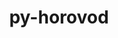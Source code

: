---
title: "py-horovod"
layout: cache
categories: [package, develop]
meta: {"compilers": ["gcc@11.4.0", "gcc@13.2.0"], "num_specs": 102, "num_specs_by_stack": {"e4s": 19, "ml-linux-aarch64-cpu": 22, "ml-linux-aarch64-cuda": 20, "ml-linux-x86_64-cpu": 21, "ml-linux-x86_64-cuda": 20, "root": 102}, "oss": ["ubuntu22.04", "ubuntu24.04"], "platforms": ["linux"], "stacks": ["e4s", "ml-linux-aarch64-cpu", "ml-linux-aarch64-cuda", "ml-linux-x86_64-cpu", "ml-linux-x86_64-cuda", "root"], "targets": ["aarch64", "x86_64_v3"], "versions": ["0.28.1"]}
spec_details: [{"compiler": "gcc@13.2.0", "hash": "2esoqjja5fkkw4jaqmulejf6wjwjawsj", "os": "ubuntu24.04", "platform": "linux", "size": "-", "stacks": ["ml-linux-x86_64-cpu", "root"], "target": "x86_64_v3", "variants": ["build_system=python_pip", "controllers:=mpi", "~cuda", "frameworks:=pytorch", "patches:=9e22e31,9ecd4e8", "~rocm", "tensor_ops=gloo"], "versions": ["0.28.1"]}, {"compiler": "gcc@11.4.0", "hash": "2lae4itimxbgaq5eclbddqere2bdicts", "os": "ubuntu22.04", "platform": "linux", "size": "-", "stacks": ["e4s", "root"], "target": "x86_64_v3", "variants": ["build_system=python_pip", "controllers:=mpi", "~cuda", "frameworks:=pytorch", "patches:=9e22e31,9ecd4e8", "~rocm", "tensor_ops=gloo"], "versions": ["0.28.1"]}, {"compiler": "gcc@13.2.0", "hash": "2nfkuzb4p6j7lht5bzvjyutazhzmm2qz", "os": "ubuntu24.04", "platform": "linux", "size": "-", "stacks": ["ml-linux-x86_64-cpu", "root"], "target": "x86_64_v3", "variants": ["build_system=python_pip", "controllers:=mpi", "~cuda", "frameworks:=pytorch", "patches:=9e22e31,9ecd4e8", "~rocm", "tensor_ops=mpi"], "versions": ["0.28.1"]}, {"compiler": "gcc@13.2.0", "hash": "2shzmfp5v4x2fpcmdgwobomftc67hzqo", "os": "ubuntu24.04", "platform": "linux", "size": "-", "stacks": ["ml-linux-x86_64-cuda", "root"], "target": "x86_64_v3", "variants": ["build_system=python_pip", "controllers:=mpi", "+cuda", "cuda_arch:=80", "frameworks:=pytorch", "patches:=9e22e31,9ecd4e8", "~rocm", "tensor_ops=nccl"], "versions": ["0.28.1"]}, {"compiler": "gcc@13.2.0", "hash": "2vftofzyqmn23hfmdjghnnjrlljxvm2c", "os": "ubuntu24.04", "platform": "linux", "size": "-", "stacks": ["ml-linux-aarch64-cuda", "root"], "target": "aarch64", "variants": ["build_system=python_pip", "controllers:=mpi", "+cuda", "cuda_arch:=80", "frameworks:=pytorch", "patches:=9e22e31,9ecd4e8", "~rocm", "tensor_ops=nccl"], "versions": ["0.28.1"]}, {"compiler": "gcc@13.2.0", "hash": "3ln7t5tfoqvbyyykd57orlspqytn3ua2", "os": "ubuntu24.04", "platform": "linux", "size": "-", "stacks": ["ml-linux-aarch64-cpu", "root"], "target": "aarch64", "variants": ["build_system=python_pip", "controllers:=mpi", "~cuda", "frameworks:=pytorch", "patches:=9e22e31,9ecd4e8", "~rocm", "tensor_ops=gloo"], "versions": ["0.28.1"]}, {"compiler": "gcc@11.4.0", "hash": "3qrumwp5g6qnsmhjzvdvbl6gp37c2poq", "os": "ubuntu22.04", "platform": "linux", "size": "-", "stacks": ["e4s", "root"], "target": "x86_64_v3", "variants": ["build_system=python_pip", "controllers:=mpi", "~cuda", "frameworks:=pytorch", "patches:=9e22e31,9ecd4e8", "~rocm", "tensor_ops=gloo"], "versions": ["0.28.1"]}, {"compiler": "gcc@13.2.0", "hash": "3vttp5o4irdqqo46yljrawkcafkvybv4", "os": "ubuntu24.04", "platform": "linux", "size": "-", "stacks": ["ml-linux-x86_64-cpu", "root"], "target": "x86_64_v3", "variants": ["build_system=python_pip", "controllers:=mpi", "~cuda", "frameworks:=pytorch", "patches:=9e22e31,9ecd4e8", "~rocm", "tensor_ops=mpi"], "versions": ["0.28.1"]}, {"compiler": "gcc@13.2.0", "hash": "42uui575ufpi5rcliua56nfjzwo64ph4", "os": "ubuntu24.04", "platform": "linux", "size": "-", "stacks": ["ml-linux-aarch64-cuda", "root"], "target": "aarch64", "variants": ["build_system=python_pip", "controllers:=mpi", "+cuda", "cuda_arch:=80", "frameworks:=pytorch", "patches:=9e22e31,9ecd4e8", "~rocm", "tensor_ops=nccl"], "versions": ["0.28.1"]}, {"compiler": "gcc@13.2.0", "hash": "47mlywrovwzhaftbaxqixlmpu2anahzu", "os": "ubuntu24.04", "platform": "linux", "size": "-", "stacks": ["ml-linux-aarch64-cpu", "root"], "target": "aarch64", "variants": ["build_system=python_pip", "controllers:=mpi", "~cuda", "frameworks:=pytorch", "patches:=2c6f296,d766be9", "~rocm", "tensor_ops=gloo"], "versions": ["0.28.1"]}, {"compiler": "gcc@13.2.0", "hash": "4i4kbcwsrsvcdnrii4mmc6bbctzxmlkt", "os": "ubuntu24.04", "platform": "linux", "size": "-", "stacks": ["ml-linux-x86_64-cuda", "root"], "target": "x86_64_v3", "variants": ["build_system=python_pip", "controllers:=mpi", "+cuda", "cuda_arch:=80", "frameworks:=pytorch", "patches:=9e22e31,9ecd4e8", "~rocm", "tensor_ops=nccl"], "versions": ["0.28.1"]}, {"compiler": "gcc@13.2.0", "hash": "4roxk3awo27dtkeiqgc3eg65sc2i7emb", "os": "ubuntu24.04", "platform": "linux", "size": "-", "stacks": ["ml-linux-x86_64-cpu", "root"], "target": "x86_64_v3", "variants": ["build_system=python_pip", "controllers:=mpi", "~cuda", "frameworks:=pytorch", "patches:=2c6f296,d766be9", "~rocm", "tensor_ops=gloo"], "versions": ["0.28.1"]}, {"compiler": "gcc@13.2.0", "hash": "4wdklevtq7hynx3wmrmwlbsntjb2odkw", "os": "ubuntu24.04", "platform": "linux", "size": "-", "stacks": ["ml-linux-x86_64-cpu", "root"], "target": "x86_64_v3", "variants": ["build_system=python_pip", "controllers:=mpi", "~cuda", "frameworks:=pytorch", "patches:=2c6f296,d766be9", "~rocm", "tensor_ops=gloo"], "versions": ["0.28.1"]}, {"compiler": "gcc@13.2.0", "hash": "5fykcxslw3vqis35tafa7n2lgkczo2bw", "os": "ubuntu24.04", "platform": "linux", "size": "-", "stacks": ["ml-linux-x86_64-cpu", "root"], "target": "x86_64_v3", "variants": ["build_system=python_pip", "controllers:=mpi", "~cuda", "frameworks:=pytorch", "patches:=9e22e31,9ecd4e8", "~rocm", "tensor_ops=gloo"], "versions": ["0.28.1"]}, {"compiler": "gcc@13.2.0", "hash": "5jvgi3llraiq5wc7w2pdvnkwmtykivfn", "os": "ubuntu24.04", "platform": "linux", "size": "-", "stacks": ["ml-linux-x86_64-cuda", "root"], "target": "x86_64_v3", "variants": ["build_system=python_pip", "controllers:=mpi", "+cuda", "cuda_arch:=80", "frameworks:=pytorch", "patches:=9e22e31,9ecd4e8", "~rocm", "tensor_ops=nccl"], "versions": ["0.28.1"]}, {"compiler": "gcc@11.4.0", "hash": "5tesaq5zumbbtcq7aaxkzuq5ckika2aj", "os": "ubuntu22.04", "platform": "linux", "size": "-", "stacks": ["e4s", "root"], "target": "x86_64_v3", "variants": ["build_system=python_pip", "controllers:=mpi", "~cuda", "frameworks:=pytorch", "patches:=9e22e31,9ecd4e8", "~rocm", "tensor_ops=gloo"], "versions": ["0.28.1"]}, {"compiler": "gcc@13.2.0", "hash": "62ge2szyzqzzkqcbhpx6fumztwpn3cvb", "os": "ubuntu24.04", "platform": "linux", "size": "-", "stacks": ["ml-linux-x86_64-cuda", "root"], "target": "x86_64_v3", "variants": ["build_system=python_pip", "controllers:=mpi", "+cuda", "cuda_arch:=80", "frameworks:=pytorch", "patches:=2c6f296,d766be9", "~rocm", "tensor_ops=nccl"], "versions": ["0.28.1"]}, {"compiler": "gcc@11.4.0", "hash": "66gw3jc5lfjejpmjuqkdfs5u2pier2sv", "os": "ubuntu22.04", "platform": "linux", "size": "-", "stacks": ["e4s", "root"], "target": "x86_64_v3", "variants": ["build_system=python_pip", "controllers:=mpi", "~cuda", "frameworks:=pytorch", "patches:=9e22e31,9ecd4e8", "~rocm", "tensor_ops=gloo"], "versions": ["0.28.1"]}, {"compiler": "gcc@13.2.0", "hash": "67o3j6aiyhnyxlbgfoa5brnizlentfmj", "os": "ubuntu24.04", "platform": "linux", "size": "-", "stacks": ["ml-linux-x86_64-cpu", "root"], "target": "x86_64_v3", "variants": ["build_system=python_pip", "controllers:=mpi", "~cuda", "frameworks:=pytorch", "patches:=9e22e31,9ecd4e8", "~rocm", "tensor_ops=gloo"], "versions": ["0.28.1"]}, {"compiler": "gcc@13.2.0", "hash": "6v3t2sygreysun56b6zl74ya4gctrevp", "os": "ubuntu24.04", "platform": "linux", "size": "-", "stacks": ["ml-linux-x86_64-cuda", "root"], "target": "x86_64_v3", "variants": ["build_system=python_pip", "controllers:=mpi", "+cuda", "cuda_arch:=80", "frameworks:=pytorch", "patches:=9e22e31,9ecd4e8", "~rocm", "tensor_ops=nccl"], "versions": ["0.28.1"]}, {"compiler": "gcc@11.4.0", "hash": "7mr5cyfw35mwfl3lhokw5uhcxmdguryx", "os": "ubuntu22.04", "platform": "linux", "size": "-", "stacks": ["e4s", "root"], "target": "x86_64_v3", "variants": ["build_system=python_pip", "controllers:=mpi", "~cuda", "frameworks:=pytorch", "patches:=2c6f296,d766be9", "~rocm", "tensor_ops=gloo"], "versions": ["0.28.1"]}, {"compiler": "gcc@13.2.0", "hash": "7yhk2y5ftiozzwtvnbeqw2j5egagramh", "os": "ubuntu24.04", "platform": "linux", "size": "-", "stacks": ["ml-linux-aarch64-cpu", "root"], "target": "aarch64", "variants": ["build_system=python_pip", "controllers:=mpi", "~cuda", "frameworks:=pytorch", "patches:=9e22e31,9ecd4e8", "~rocm", "tensor_ops=gloo"], "versions": ["0.28.1"]}, {"compiler": "gcc@11.4.0", "hash": "a5sbky7bprj5pztxc6sel7eod7go3nk2", "os": "ubuntu22.04", "platform": "linux", "size": "-", "stacks": ["e4s", "root"], "target": "x86_64_v3", "variants": ["build_system=python_pip", "controllers:=mpi", "~cuda", "frameworks:=pytorch", "patches:=9e22e31,9ecd4e8", "~rocm", "tensor_ops=gloo"], "versions": ["0.28.1"]}, {"compiler": "gcc@11.4.0", "hash": "b3jui7utmmlnvdki3yz7zmldffgew75d", "os": "ubuntu22.04", "platform": "linux", "size": "-", "stacks": ["e4s", "root"], "target": "x86_64_v3", "variants": ["build_system=python_pip", "controllers:=mpi", "~cuda", "frameworks:=pytorch", "patches:=9e22e31,9ecd4e8", "~rocm", "tensor_ops=gloo"], "versions": ["0.28.1"]}, {"compiler": "gcc@13.2.0", "hash": "b7cafe52zem7qgsowgheyyjg2attlsnu", "os": "ubuntu24.04", "platform": "linux", "size": "-", "stacks": ["ml-linux-x86_64-cpu", "root"], "target": "x86_64_v3", "variants": ["build_system=python_pip", "controllers:=mpi", "~cuda", "frameworks:=pytorch", "patches:=9e22e31,9ecd4e8", "~rocm", "tensor_ops=gloo"], "versions": ["0.28.1"]}, {"compiler": "gcc@13.2.0", "hash": "b7p4acrneuntbvsvm5zhthmiddw6th5s", "os": "ubuntu24.04", "platform": "linux", "size": "-", "stacks": ["ml-linux-aarch64-cuda", "root"], "target": "aarch64", "variants": ["build_system=python_pip", "controllers:=mpi", "+cuda", "cuda_arch:=80", "frameworks:=pytorch", "patches:=9e22e31,9ecd4e8", "~rocm", "tensor_ops=nccl"], "versions": ["0.28.1"]}, {"compiler": "gcc@11.4.0", "hash": "bclzyqpgr3glpgtgkbbz3snozlkgidf7", "os": "ubuntu22.04", "platform": "linux", "size": "-", "stacks": ["e4s", "root"], "target": "x86_64_v3", "variants": ["build_system=python_pip", "controllers:=mpi", "~cuda", "frameworks:=pytorch", "patches:=9e22e31,9ecd4e8", "~rocm", "tensor_ops=gloo"], "versions": ["0.28.1"]}, {"compiler": "gcc@13.2.0", "hash": "bo344etg4rdmhh4ivln2mhdkwsnfwj6h", "os": "ubuntu24.04", "platform": "linux", "size": "-", "stacks": ["ml-linux-aarch64-cpu", "root"], "target": "aarch64", "variants": ["build_system=python_pip", "controllers:=mpi", "~cuda", "frameworks:=pytorch", "patches:=9e22e31,9ecd4e8", "~rocm", "tensor_ops=gloo"], "versions": ["0.28.1"]}, {"compiler": "gcc@13.2.0", "hash": "btqo6oecn3fkbl3tplkqrjazimvanutq", "os": "ubuntu24.04", "platform": "linux", "size": "-", "stacks": ["ml-linux-aarch64-cpu", "root"], "target": "aarch64", "variants": ["build_system=python_pip", "controllers:=mpi", "~cuda", "frameworks:=pytorch", "patches:=9e22e31,9ecd4e8", "~rocm", "tensor_ops=gloo"], "versions": ["0.28.1"]}, {"compiler": "gcc@13.2.0", "hash": "bu34oc2iltmrqre4wd75hbmhaqebzh7m", "os": "ubuntu24.04", "platform": "linux", "size": "-", "stacks": ["ml-linux-aarch64-cpu", "root"], "target": "aarch64", "variants": ["build_system=python_pip", "controllers:=mpi", "~cuda", "frameworks:=pytorch", "patches:=2c6f296,d766be9", "~rocm", "tensor_ops=gloo"], "versions": ["0.28.1"]}, {"compiler": "gcc@13.2.0", "hash": "ca4ugdh7q54pph2r62gqpqctj6phoe3p", "os": "ubuntu24.04", "platform": "linux", "size": "-", "stacks": ["ml-linux-x86_64-cpu", "root"], "target": "x86_64_v3", "variants": ["build_system=python_pip", "controllers:=mpi", "~cuda", "frameworks:=pytorch", "patches:=9e22e31,9ecd4e8", "~rocm", "tensor_ops=gloo"], "versions": ["0.28.1"]}, {"compiler": "gcc@13.2.0", "hash": "cgdklqd3z5rhufjxvqqgkzsor3blio5e", "os": "ubuntu24.04", "platform": "linux", "size": "-", "stacks": ["ml-linux-x86_64-cuda", "root"], "target": "x86_64_v3", "variants": ["build_system=python_pip", "controllers:=mpi", "+cuda", "cuda_arch:=80", "frameworks:=pytorch", "patches:=9e22e31,9ecd4e8", "~rocm", "tensor_ops=nccl"], "versions": ["0.28.1"]}, {"compiler": "gcc@13.2.0", "hash": "ckqstdmwl3jzmfunmk2ldngqpuvtnv6c", "os": "ubuntu24.04", "platform": "linux", "size": "-", "stacks": ["ml-linux-aarch64-cuda", "root"], "target": "aarch64", "variants": ["build_system=python_pip", "controllers:=mpi", "+cuda", "cuda_arch:=80", "frameworks:=pytorch", "patches:=9e22e31,9ecd4e8", "~rocm", "tensor_ops=nccl"], "versions": ["0.28.1"]}, {"compiler": "gcc@13.2.0", "hash": "csril6veskedxlhxf2x6wzwpbrswktif", "os": "ubuntu24.04", "platform": "linux", "size": "-", "stacks": ["ml-linux-aarch64-cuda", "root"], "target": "aarch64", "variants": ["build_system=python_pip", "controllers:=mpi", "+cuda", "cuda_arch:=80", "frameworks:=pytorch", "patches:=9e22e31,9ecd4e8", "~rocm", "tensor_ops=nccl"], "versions": ["0.28.1"]}, {"compiler": "gcc@13.2.0", "hash": "cv3ssw2ma4h3abtnwezkxvsgeitwwuhw", "os": "ubuntu24.04", "platform": "linux", "size": "-", "stacks": ["ml-linux-aarch64-cpu", "root"], "target": "aarch64", "variants": ["build_system=python_pip", "controllers:=mpi", "~cuda", "frameworks:=pytorch", "patches:=9e22e31,9ecd4e8", "~rocm", "tensor_ops=gloo"], "versions": ["0.28.1"]}, {"compiler": "gcc@13.2.0", "hash": "cvp62xp7ifudanz3phhpe5q63plfyj5r", "os": "ubuntu24.04", "platform": "linux", "size": "-", "stacks": ["ml-linux-x86_64-cpu", "root"], "target": "x86_64_v3", "variants": ["build_system=python_pip", "controllers:=mpi", "~cuda", "frameworks:=pytorch", "patches:=9e22e31,9ecd4e8", "~rocm", "tensor_ops=gloo"], "versions": ["0.28.1"]}, {"compiler": "gcc@13.2.0", "hash": "d3bgqn7ndbljw75g6vvp6vxvujvwza36", "os": "ubuntu24.04", "platform": "linux", "size": "-", "stacks": ["ml-linux-x86_64-cuda", "root"], "target": "x86_64_v3", "variants": ["build_system=python_pip", "controllers:=mpi", "+cuda", "cuda_arch:=80", "frameworks:=pytorch", "patches:=9e22e31,9ecd4e8", "~rocm", "tensor_ops=nccl"], "versions": ["0.28.1"]}, {"compiler": "gcc@13.2.0", "hash": "d3fm6jyafeg7ux6yc447bsp7tikexwcx", "os": "ubuntu24.04", "platform": "linux", "size": "-", "stacks": ["ml-linux-x86_64-cpu", "root"], "target": "x86_64_v3", "variants": ["build_system=python_pip", "controllers:=mpi", "~cuda", "frameworks:=pytorch", "patches:=9e22e31,9ecd4e8", "~rocm", "tensor_ops=gloo"], "versions": ["0.28.1"]}, {"compiler": "gcc@13.2.0", "hash": "dintvmroxafgk65s3jxw3ubbvadqunh7", "os": "ubuntu24.04", "platform": "linux", "size": "-", "stacks": ["ml-linux-x86_64-cpu", "root"], "target": "x86_64_v3", "variants": ["build_system=python_pip", "controllers:=mpi", "~cuda", "frameworks:=pytorch", "patches:=9e22e31,9ecd4e8", "~rocm", "tensor_ops=gloo"], "versions": ["0.28.1"]}, {"compiler": "gcc@13.2.0", "hash": "dpwlu6tvwc4wh3dwnvq5pashtz7zcgmm", "os": "ubuntu24.04", "platform": "linux", "size": "-", "stacks": ["ml-linux-x86_64-cuda", "root"], "target": "x86_64_v3", "variants": ["build_system=python_pip", "controllers:=mpi", "+cuda", "cuda_arch:=80", "frameworks:=pytorch", "patches:=9e22e31,9ecd4e8", "~rocm", "tensor_ops=nccl"], "versions": ["0.28.1"]}, {"compiler": "gcc@11.4.0", "hash": "dzm4j73bkiesfv3ryhtk2yh4rvpthybk", "os": "ubuntu22.04", "platform": "linux", "size": "-", "stacks": ["e4s", "root"], "target": "x86_64_v3", "variants": ["build_system=python_pip", "controllers:=mpi", "~cuda", "frameworks:=pytorch", "patches:=9e22e31,9ecd4e8", "~rocm", "tensor_ops=gloo"], "versions": ["0.28.1"]}, {"compiler": "gcc@13.2.0", "hash": "egok3zlrpqh3khhf5yt47dwlqxuixo6z", "os": "ubuntu24.04", "platform": "linux", "size": "-", "stacks": ["ml-linux-aarch64-cpu", "root"], "target": "aarch64", "variants": ["build_system=python_pip", "controllers:=mpi", "~cuda", "frameworks:=pytorch", "patches:=9e22e31,9ecd4e8", "~rocm", "tensor_ops=gloo"], "versions": ["0.28.1"]}, {"compiler": "gcc@11.4.0", "hash": "f7jg5eosk4n7zlxqotehrnptjzbyrsr2", "os": "ubuntu22.04", "platform": "linux", "size": "-", "stacks": ["e4s", "root"], "target": "x86_64_v3", "variants": ["build_system=python_pip", "controllers:=mpi", "~cuda", "frameworks:=pytorch", "patches:=9e22e31,9ecd4e8", "~rocm", "tensor_ops=gloo"], "versions": ["0.28.1"]}, {"compiler": "gcc@13.2.0", "hash": "fwue6xgzxafzsxcrfwqwjc6sx3olcpb5", "os": "ubuntu24.04", "platform": "linux", "size": "-", "stacks": ["ml-linux-aarch64-cuda", "root"], "target": "aarch64", "variants": ["build_system=python_pip", "controllers:=mpi", "+cuda", "cuda_arch:=80", "frameworks:=pytorch", "patches:=2c6f296,d766be9", "~rocm", "tensor_ops=nccl"], "versions": ["0.28.1"]}, {"compiler": "gcc@13.2.0", "hash": "g2a724aslhq7mms4cbulaviwg7bsdie5", "os": "ubuntu24.04", "platform": "linux", "size": "-", "stacks": ["ml-linux-x86_64-cpu", "root"], "target": "x86_64_v3", "variants": ["build_system=python_pip", "controllers:=mpi", "~cuda", "frameworks:=pytorch", "patches:=9e22e31,9ecd4e8", "~rocm", "tensor_ops=gloo"], "versions": ["0.28.1"]}, {"compiler": "gcc@13.2.0", "hash": "g3flabr4qfawrwfktfy424tmdqzn7ttm", "os": "ubuntu24.04", "platform": "linux", "size": "-", "stacks": ["ml-linux-x86_64-cpu", "root"], "target": "x86_64_v3", "variants": ["build_system=python_pip", "controllers:=mpi", "~cuda", "frameworks:=pytorch", "patches:=9e22e31,9ecd4e8", "~rocm", "tensor_ops=gloo"], "versions": ["0.28.1"]}, {"compiler": "gcc@13.2.0", "hash": "h3asrp33evfiyzaylvlm5ywhcwdmrcuv", "os": "ubuntu24.04", "platform": "linux", "size": "-", "stacks": ["ml-linux-x86_64-cpu", "root"], "target": "x86_64_v3", "variants": ["build_system=python_pip", "controllers:=mpi", "~cuda", "frameworks:=pytorch", "patches:=9e22e31,9ecd4e8", "~rocm", "tensor_ops=gloo"], "versions": ["0.28.1"]}, {"compiler": "gcc@13.2.0", "hash": "h6w2siih7qe6dzfuhljfxcyestcgba3y", "os": "ubuntu24.04", "platform": "linux", "size": "-", "stacks": ["ml-linux-aarch64-cpu", "root"], "target": "aarch64", "variants": ["build_system=python_pip", "controllers:=mpi", "~cuda", "frameworks:=pytorch", "patches:=9e22e31,9ecd4e8", "~rocm", "tensor_ops=gloo"], "versions": ["0.28.1"]}, {"compiler": "gcc@11.4.0", "hash": "hlfsvjr6nw3erpjywa4ugegjvpjma6pl", "os": "ubuntu22.04", "platform": "linux", "size": "-", "stacks": ["e4s", "root"], "target": "x86_64_v3", "variants": ["build_system=python_pip", "controllers:=mpi", "~cuda", "frameworks:=pytorch", "patches:=9e22e31,9ecd4e8", "~rocm", "tensor_ops=gloo"], "versions": ["0.28.1"]}, {"compiler": "gcc@11.4.0", "hash": "hm4wytlvkbzotwwyrnrk2g6kewj2zjyn", "os": "ubuntu22.04", "platform": "linux", "size": "-", "stacks": ["e4s", "root"], "target": "x86_64_v3", "variants": ["build_system=python_pip", "controllers:=mpi", "~cuda", "frameworks:=pytorch", "patches:=9e22e31,9ecd4e8", "~rocm", "tensor_ops=gloo"], "versions": ["0.28.1"]}, {"compiler": "gcc@13.2.0", "hash": "hqh2qhjzol7m2eqzwc7zdkzy6nev5bna", "os": "ubuntu24.04", "platform": "linux", "size": "-", "stacks": ["ml-linux-x86_64-cpu", "root"], "target": "x86_64_v3", "variants": ["build_system=python_pip", "controllers:=mpi", "~cuda", "frameworks:=pytorch", "patches:=9e22e31,9ecd4e8", "~rocm", "tensor_ops=gloo"], "versions": ["0.28.1"]}, {"compiler": "gcc@13.2.0", "hash": "hubf736fs6qojuu3rq7h5hrm55ionb65", "os": "ubuntu24.04", "platform": "linux", "size": "-", "stacks": ["ml-linux-aarch64-cuda", "root"], "target": "aarch64", "variants": ["build_system=python_pip", "controllers:=mpi", "+cuda", "cuda_arch:=80", "frameworks:=pytorch", "patches:=9e22e31,9ecd4e8", "~rocm", "tensor_ops=nccl"], "versions": ["0.28.1"]}, {"compiler": "gcc@11.4.0", "hash": "i2d4j5gllipxammzs3eyrx7amljsinz4", "os": "ubuntu22.04", "platform": "linux", "size": "-", "stacks": ["e4s", "root"], "target": "x86_64_v3", "variants": ["build_system=python_pip", "controllers:=mpi", "~cuda", "frameworks:=pytorch", "patches:=9e22e31,9ecd4e8", "~rocm", "tensor_ops=gloo"], "versions": ["0.28.1"]}, {"compiler": "gcc@13.2.0", "hash": "ihfkcnvgo5o7hjuqtljzbbzsxx5v26ts", "os": "ubuntu24.04", "platform": "linux", "size": "-", "stacks": ["ml-linux-aarch64-cuda", "root"], "target": "aarch64", "variants": ["build_system=python_pip", "controllers:=mpi", "+cuda", "cuda_arch:=80", "frameworks:=pytorch", "patches:=9e22e31,9ecd4e8", "~rocm", "tensor_ops=nccl"], "versions": ["0.28.1"]}, {"compiler": "gcc@13.2.0", "hash": "iihchjg3rlyvyhbctpdgjxc5nzgcgn6j", "os": "ubuntu24.04", "platform": "linux", "size": "-", "stacks": ["ml-linux-aarch64-cpu", "root"], "target": "aarch64", "variants": ["build_system=python_pip", "controllers:=mpi", "~cuda", "frameworks:=pytorch", "patches:=9e22e31,9ecd4e8", "~rocm", "tensor_ops=gloo"], "versions": ["0.28.1"]}, {"compiler": "gcc@13.2.0", "hash": "ikggjd5bwq7zdcukdkzjptu6atcyjf5q", "os": "ubuntu24.04", "platform": "linux", "size": "-", "stacks": ["ml-linux-x86_64-cuda", "root"], "target": "x86_64_v3", "variants": ["build_system=python_pip", "controllers:=mpi", "+cuda", "cuda_arch:=80", "frameworks:=pytorch", "patches:=9e22e31,9ecd4e8", "~rocm", "tensor_ops=nccl"], "versions": ["0.28.1"]}, {"compiler": "gcc@13.2.0", "hash": "itqikcsmm6o732pff5wcf4jyc5w35oqv", "os": "ubuntu24.04", "platform": "linux", "size": "-", "stacks": ["ml-linux-aarch64-cpu", "root"], "target": "aarch64", "variants": ["build_system=python_pip", "controllers:=mpi", "~cuda", "frameworks:=pytorch", "patches:=9e22e31,9ecd4e8", "~rocm", "tensor_ops=gloo"], "versions": ["0.28.1"]}, {"compiler": "gcc@13.2.0", "hash": "iuozkjx7znqm44qtsm3ndup3jyfwzyp7", "os": "ubuntu24.04", "platform": "linux", "size": "-", "stacks": ["ml-linux-aarch64-cuda", "root"], "target": "aarch64", "variants": ["build_system=python_pip", "controllers:=mpi", "+cuda", "cuda_arch:=80", "frameworks:=pytorch", "patches:=9e22e31,9ecd4e8", "~rocm", "tensor_ops=nccl"], "versions": ["0.28.1"]}, {"compiler": "gcc@13.2.0", "hash": "k6hiya7imrpv6oe6n5h6ap5zrto6iuqb", "os": "ubuntu24.04", "platform": "linux", "size": "-", "stacks": ["ml-linux-x86_64-cuda", "root"], "target": "x86_64_v3", "variants": ["build_system=python_pip", "controllers:=mpi", "+cuda", "cuda_arch:=80", "frameworks:=pytorch", "patches:=9e22e31,9ecd4e8", "~rocm", "tensor_ops=nccl"], "versions": ["0.28.1"]}, {"compiler": "gcc@13.2.0", "hash": "kmbints62v6vmgt7xg5a32auzsgrgowp", "os": "ubuntu24.04", "platform": "linux", "size": "-", "stacks": ["ml-linux-aarch64-cpu", "root"], "target": "aarch64", "variants": ["build_system=python_pip", "controllers:=mpi", "~cuda", "frameworks:=pytorch", "patches:=9e22e31,9ecd4e8", "~rocm", "tensor_ops=mpi"], "versions": ["0.28.1"]}, {"compiler": "gcc@11.4.0", "hash": "ku4vpld35t6ujaa2gdzxfwy473ot3o54", "os": "ubuntu22.04", "platform": "linux", "size": "-", "stacks": ["e4s", "root"], "target": "x86_64_v3", "variants": ["build_system=python_pip", "controllers:=mpi", "~cuda", "frameworks:=pytorch", "patches:=9e22e31,9ecd4e8", "~rocm", "tensor_ops=gloo"], "versions": ["0.28.1"]}, {"compiler": "gcc@13.2.0", "hash": "kxa3dmg5ftunvfcmtpb2h4jxt3ge6l4k", "os": "ubuntu24.04", "platform": "linux", "size": "-", "stacks": ["ml-linux-x86_64-cuda", "root"], "target": "x86_64_v3", "variants": ["build_system=python_pip", "controllers:=mpi", "+cuda", "cuda_arch:=80", "frameworks:=pytorch", "patches:=2c6f296,d766be9", "~rocm", "tensor_ops=nccl"], "versions": ["0.28.1"]}, {"compiler": "gcc@11.4.0", "hash": "ludqkoegwnenrlwsy3ffaltrtg4c4gwi", "os": "ubuntu22.04", "platform": "linux", "size": "-", "stacks": ["e4s", "root"], "target": "x86_64_v3", "variants": ["build_system=python_pip", "controllers:=mpi", "~cuda", "frameworks:=pytorch", "patches:=2c6f296,d766be9", "~rocm", "tensor_ops=gloo"], "versions": ["0.28.1"]}, {"compiler": "gcc@11.4.0", "hash": "mtdil23wee26lxtbyt56fz3oxry6mp56", "os": "ubuntu22.04", "platform": "linux", "size": "-", "stacks": ["e4s", "root"], "target": "x86_64_v3", "variants": ["build_system=python_pip", "controllers:=mpi", "~cuda", "frameworks:=pytorch", "patches:=9e22e31,9ecd4e8", "~rocm", "tensor_ops=gloo"], "versions": ["0.28.1"]}, {"compiler": "gcc@13.2.0", "hash": "mw2whcadshibwu4kdebg634frgpzohyk", "os": "ubuntu24.04", "platform": "linux", "size": "-", "stacks": ["ml-linux-aarch64-cuda", "root"], "target": "aarch64", "variants": ["build_system=python_pip", "controllers:=mpi", "+cuda", "cuda_arch:=80", "frameworks:=pytorch", "patches:=9e22e31,9ecd4e8", "~rocm", "tensor_ops=nccl"], "versions": ["0.28.1"]}, {"compiler": "gcc@13.2.0", "hash": "nu6lkdx4l7yiboz6l6eqwk7353bke7hp", "os": "ubuntu24.04", "platform": "linux", "size": "-", "stacks": ["ml-linux-aarch64-cuda", "root"], "target": "aarch64", "variants": ["build_system=python_pip", "controllers:=mpi", "+cuda", "cuda_arch:=80", "frameworks:=pytorch", "patches:=9e22e31,9ecd4e8", "~rocm", "tensor_ops=nccl"], "versions": ["0.28.1"]}, {"compiler": "gcc@11.4.0", "hash": "oagbikbutm4uo37p5xn7wz3cfbz2yoad", "os": "ubuntu22.04", "platform": "linux", "size": "-", "stacks": ["e4s", "root"], "target": "x86_64_v3", "variants": ["build_system=python_pip", "controllers:=mpi", "~cuda", "frameworks:=pytorch", "patches:=9e22e31,9ecd4e8", "~rocm", "tensor_ops=gloo"], "versions": ["0.28.1"]}, {"compiler": "gcc@13.2.0", "hash": "ochyyx4s4swylfrwzdg2x72hdevpcz3i", "os": "ubuntu24.04", "platform": "linux", "size": "-", "stacks": ["ml-linux-x86_64-cuda", "root"], "target": "x86_64_v3", "variants": ["build_system=python_pip", "controllers:=mpi", "+cuda", "cuda_arch:=80", "frameworks:=pytorch", "patches:=2c6f296,d766be9", "~rocm", "tensor_ops=nccl"], "versions": ["0.28.1"]}, {"compiler": "gcc@13.2.0", "hash": "pb3waefh5fkdxmbkvt7vlrdxezrgd5wv", "os": "ubuntu24.04", "platform": "linux", "size": "-", "stacks": ["ml-linux-aarch64-cpu", "root"], "target": "aarch64", "variants": ["build_system=python_pip", "controllers:=mpi", "~cuda", "frameworks:=pytorch", "patches:=9e22e31,9ecd4e8", "~rocm", "tensor_ops=gloo"], "versions": ["0.28.1"]}, {"compiler": "gcc@13.2.0", "hash": "pgihh4gp7dbyfrrsezxc5tbw3ommlscp", "os": "ubuntu24.04", "platform": "linux", "size": "-", "stacks": ["ml-linux-aarch64-cuda", "root"], "target": "aarch64", "variants": ["build_system=python_pip", "controllers:=mpi", "+cuda", "cuda_arch:=80", "frameworks:=pytorch", "patches:=9e22e31,9ecd4e8", "~rocm", "tensor_ops=nccl"], "versions": ["0.28.1"]}, {"compiler": "gcc@13.2.0", "hash": "qhnnrqvf52u36ntj6fqvsumcyecxy6ay", "os": "ubuntu24.04", "platform": "linux", "size": "-", "stacks": ["ml-linux-aarch64-cuda", "root"], "target": "aarch64", "variants": ["build_system=python_pip", "controllers:=mpi", "+cuda", "cuda_arch:=80", "frameworks:=pytorch", "patches:=9e22e31,9ecd4e8", "~rocm", "tensor_ops=nccl"], "versions": ["0.28.1"]}, {"compiler": "gcc@13.2.0", "hash": "qnfkwknpdfykvlnnfs7pj6ezgrq6f46a", "os": "ubuntu24.04", "platform": "linux", "size": "-", "stacks": ["ml-linux-aarch64-cpu", "root"], "target": "aarch64", "variants": ["build_system=python_pip", "controllers:=mpi", "~cuda", "frameworks:=pytorch", "patches:=9e22e31,9ecd4e8", "~rocm", "tensor_ops=gloo"], "versions": ["0.28.1"]}, {"compiler": "gcc@13.2.0", "hash": "qnkyjxr4f7bnr6saiwghkdux3tq5iw2y", "os": "ubuntu24.04", "platform": "linux", "size": "-", "stacks": ["ml-linux-x86_64-cpu", "root"], "target": "x86_64_v3", "variants": ["build_system=python_pip", "controllers:=mpi", "~cuda", "frameworks:=pytorch", "patches:=9e22e31,9ecd4e8", "~rocm", "tensor_ops=gloo"], "versions": ["0.28.1"]}, {"compiler": "gcc@13.2.0", "hash": "qo7ek7ihs7gsd2sy3qes73zkfuivv25v", "os": "ubuntu24.04", "platform": "linux", "size": "-", "stacks": ["ml-linux-aarch64-cpu", "root"], "target": "aarch64", "variants": ["build_system=python_pip", "controllers:=mpi", "~cuda", "frameworks:=pytorch", "patches:=9e22e31,9ecd4e8", "~rocm", "tensor_ops=gloo"], "versions": ["0.28.1"]}, {"compiler": "gcc@13.2.0", "hash": "qrwt2r4si4wxwdpqwxcjwueol5xcxgp5", "os": "ubuntu24.04", "platform": "linux", "size": "-", "stacks": ["ml-linux-x86_64-cpu", "root"], "target": "x86_64_v3", "variants": ["build_system=python_pip", "controllers:=mpi", "~cuda", "frameworks:=pytorch", "patches:=9e22e31,9ecd4e8", "~rocm", "tensor_ops=gloo"], "versions": ["0.28.1"]}, {"compiler": "gcc@13.2.0", "hash": "qt5cur5qyev7zjsz5b4g3zqf4jbynvuw", "os": "ubuntu24.04", "platform": "linux", "size": "-", "stacks": ["ml-linux-x86_64-cpu", "root"], "target": "x86_64_v3", "variants": ["build_system=python_pip", "controllers:=mpi", "~cuda", "frameworks:=pytorch", "patches:=9e22e31,9ecd4e8", "~rocm", "tensor_ops=mpi"], "versions": ["0.28.1"]}, {"compiler": "gcc@13.2.0", "hash": "qxlznx4nutedt6nvgavyunb6p5kb5rrf", "os": "ubuntu24.04", "platform": "linux", "size": "-", "stacks": ["ml-linux-x86_64-cuda", "root"], "target": "x86_64_v3", "variants": ["build_system=python_pip", "controllers:=mpi", "+cuda", "cuda_arch:=80", "frameworks:=pytorch", "patches:=9e22e31,9ecd4e8", "~rocm", "tensor_ops=nccl"], "versions": ["0.28.1"]}, {"compiler": "gcc@13.2.0", "hash": "r33guqps4nb3v2lr6njkqzl4kwnlbx6y", "os": "ubuntu24.04", "platform": "linux", "size": "-", "stacks": ["ml-linux-aarch64-cpu", "root"], "target": "aarch64", "variants": ["build_system=python_pip", "controllers:=mpi", "~cuda", "frameworks:=pytorch", "patches:=9e22e31,9ecd4e8", "~rocm", "tensor_ops=mpi"], "versions": ["0.28.1"]}, {"compiler": "gcc@13.2.0", "hash": "rghk4ptfyfasva7as5r3f3fsnqypivpp", "os": "ubuntu24.04", "platform": "linux", "size": "-", "stacks": ["ml-linux-x86_64-cuda", "root"], "target": "x86_64_v3", "variants": ["build_system=python_pip", "controllers:=mpi", "+cuda", "cuda_arch:=80", "frameworks:=pytorch", "patches:=9e22e31,9ecd4e8", "~rocm", "tensor_ops=nccl"], "versions": ["0.28.1"]}, {"compiler": "gcc@13.2.0", "hash": "riwmbca3gukiuaiefll4tanq2cw2uoog", "os": "ubuntu24.04", "platform": "linux", "size": "-", "stacks": ["ml-linux-aarch64-cpu", "root"], "target": "aarch64", "variants": ["build_system=python_pip", "controllers:=mpi", "~cuda", "frameworks:=pytorch", "patches:=9e22e31,9ecd4e8", "~rocm", "tensor_ops=gloo"], "versions": ["0.28.1"]}, {"compiler": "gcc@13.2.0", "hash": "rlz5f44tlnfn54orpy5qzsont3tmwmz4", "os": "ubuntu24.04", "platform": "linux", "size": "-", "stacks": ["ml-linux-x86_64-cpu", "root"], "target": "x86_64_v3", "variants": ["build_system=python_pip", "controllers:=mpi", "~cuda", "frameworks:=pytorch", "patches:=2c6f296,d766be9", "~rocm", "tensor_ops=gloo"], "versions": ["0.28.1"]}, {"compiler": "gcc@13.2.0", "hash": "ryrtnpfrsgxl3irvmwkdyp2khyrfsewk", "os": "ubuntu24.04", "platform": "linux", "size": "-", "stacks": ["ml-linux-aarch64-cuda", "root"], "target": "aarch64", "variants": ["build_system=python_pip", "controllers:=mpi", "+cuda", "cuda_arch:=80", "frameworks:=pytorch", "patches:=9e22e31,9ecd4e8", "~rocm", "tensor_ops=nccl"], "versions": ["0.28.1"]}, {"compiler": "gcc@13.2.0", "hash": "s6ojqhgj32elwjs4hhwydkkz4wa7a7lx", "os": "ubuntu24.04", "platform": "linux", "size": "-", "stacks": ["ml-linux-x86_64-cuda", "root"], "target": "x86_64_v3", "variants": ["build_system=python_pip", "controllers:=mpi", "+cuda", "cuda_arch:=80", "frameworks:=pytorch", "patches:=9e22e31,9ecd4e8", "~rocm", "tensor_ops=nccl"], "versions": ["0.28.1"]}, {"compiler": "gcc@13.2.0", "hash": "skkxuwh3m565osx4wcywd7gs34skrt7i", "os": "ubuntu24.04", "platform": "linux", "size": "-", "stacks": ["ml-linux-aarch64-cpu", "root"], "target": "aarch64", "variants": ["build_system=python_pip", "controllers:=mpi", "~cuda", "frameworks:=pytorch", "patches:=2c6f296,d766be9", "~rocm", "tensor_ops=gloo"], "versions": ["0.28.1"]}, {"compiler": "gcc@13.2.0", "hash": "smrukxciavry6wehgfkp24hyfqxp6unc", "os": "ubuntu24.04", "platform": "linux", "size": "-", "stacks": ["ml-linux-aarch64-cuda", "root"], "target": "aarch64", "variants": ["build_system=python_pip", "controllers:=mpi", "+cuda", "cuda_arch:=80", "frameworks:=pytorch", "patches:=2c6f296,d766be9", "~rocm", "tensor_ops=nccl"], "versions": ["0.28.1"]}, {"compiler": "gcc@13.2.0", "hash": "spqb3zyjlo4navxdkxhqdyiumhxuz752", "os": "ubuntu24.04", "platform": "linux", "size": "-", "stacks": ["ml-linux-aarch64-cpu", "root"], "target": "aarch64", "variants": ["build_system=python_pip", "controllers:=mpi", "~cuda", "frameworks:=pytorch", "patches:=9e22e31,9ecd4e8", "~rocm", "tensor_ops=gloo"], "versions": ["0.28.1"]}, {"compiler": "gcc@13.2.0", "hash": "t5tuhbilkgiis2gk5pq75wpv2vaqd4zy", "os": "ubuntu24.04", "platform": "linux", "size": "-", "stacks": ["ml-linux-aarch64-cpu", "root"], "target": "aarch64", "variants": ["build_system=python_pip", "controllers:=mpi", "~cuda", "frameworks:=pytorch", "patches:=9e22e31,9ecd4e8", "~rocm", "tensor_ops=gloo"], "versions": ["0.28.1"]}, {"compiler": "gcc@13.2.0", "hash": "tafa4wzy3m5e4rcxa67hkubzskd473rp", "os": "ubuntu24.04", "platform": "linux", "size": "-", "stacks": ["ml-linux-aarch64-cuda", "root"], "target": "aarch64", "variants": ["build_system=python_pip", "controllers:=mpi", "+cuda", "cuda_arch:=80", "frameworks:=pytorch", "patches:=2c6f296,d766be9", "~rocm", "tensor_ops=nccl"], "versions": ["0.28.1"]}, {"compiler": "gcc@13.2.0", "hash": "tjjviatmeknlby7y3lww5w5cc27xaypy", "os": "ubuntu24.04", "platform": "linux", "size": "-", "stacks": ["ml-linux-x86_64-cuda", "root"], "target": "x86_64_v3", "variants": ["build_system=python_pip", "controllers:=mpi", "+cuda", "cuda_arch:=80", "frameworks:=pytorch", "patches:=9e22e31,9ecd4e8", "~rocm", "tensor_ops=nccl"], "versions": ["0.28.1"]}, {"compiler": "gcc@13.2.0", "hash": "tnhpcmzycoujhe4tjwpkhxpvyrn4ao4b", "os": "ubuntu24.04", "platform": "linux", "size": "-", "stacks": ["ml-linux-aarch64-cpu", "root"], "target": "aarch64", "variants": ["build_system=python_pip", "controllers:=mpi", "~cuda", "frameworks:=pytorch", "patches:=2c6f296,d766be9", "~rocm", "tensor_ops=gloo"], "versions": ["0.28.1"]}, {"compiler": "gcc@13.2.0", "hash": "tqdkryyoavfr6p5hxifpkfob6hortyp7", "os": "ubuntu24.04", "platform": "linux", "size": "-", "stacks": ["ml-linux-aarch64-cuda", "root"], "target": "aarch64", "variants": ["build_system=python_pip", "controllers:=mpi", "+cuda", "cuda_arch:=80", "frameworks:=pytorch", "patches:=2c6f296,d766be9", "~rocm", "tensor_ops=nccl"], "versions": ["0.28.1"]}, {"compiler": "gcc@13.2.0", "hash": "txbwmbxeypmyyjzhdzf2ppaxjvrtil63", "os": "ubuntu24.04", "platform": "linux", "size": "-", "stacks": ["ml-linux-aarch64-cpu", "root"], "target": "aarch64", "variants": ["build_system=python_pip", "controllers:=mpi", "~cuda", "frameworks:=pytorch", "patches:=9e22e31,9ecd4e8", "~rocm", "tensor_ops=gloo"], "versions": ["0.28.1"]}, {"compiler": "gcc@13.2.0", "hash": "udoszhp4d47dnk3b3q4c3ukwspux4uce", "os": "ubuntu24.04", "platform": "linux", "size": "-", "stacks": ["ml-linux-x86_64-cuda", "root"], "target": "x86_64_v3", "variants": ["build_system=python_pip", "controllers:=mpi", "+cuda", "cuda_arch:=80", "frameworks:=pytorch", "patches:=2c6f296,d766be9", "~rocm", "tensor_ops=nccl"], "versions": ["0.28.1"]}, {"compiler": "gcc@13.2.0", "hash": "uzdr6k5bfhetzyf5zkdqvzw3ko3cwr7s", "os": "ubuntu24.04", "platform": "linux", "size": "-", "stacks": ["ml-linux-x86_64-cuda", "root"], "target": "x86_64_v3", "variants": ["build_system=python_pip", "controllers:=mpi", "+cuda", "cuda_arch:=80", "frameworks:=pytorch", "patches:=9e22e31,9ecd4e8", "~rocm", "tensor_ops=nccl"], "versions": ["0.28.1"]}, {"compiler": "gcc@13.2.0", "hash": "vikxest4nzc6tcxtsmlb4xt55oxraobf", "os": "ubuntu24.04", "platform": "linux", "size": "-", "stacks": ["ml-linux-aarch64-cuda", "root"], "target": "aarch64", "variants": ["build_system=python_pip", "controllers:=mpi", "+cuda", "cuda_arch:=80", "frameworks:=pytorch", "patches:=9e22e31,9ecd4e8", "~rocm", "tensor_ops=nccl"], "versions": ["0.28.1"]}, {"compiler": "gcc@13.2.0", "hash": "wmcfmsru52gilcsdpbfnirnp7oeuayuy", "os": "ubuntu24.04", "platform": "linux", "size": "-", "stacks": ["ml-linux-x86_64-cuda", "root"], "target": "x86_64_v3", "variants": ["build_system=python_pip", "controllers:=mpi", "+cuda", "cuda_arch:=80", "frameworks:=pytorch", "patches:=9e22e31,9ecd4e8", "~rocm", "tensor_ops=nccl"], "versions": ["0.28.1"]}, {"compiler": "gcc@13.2.0", "hash": "xfg7wxu5kh5z4d3cjkstuztlxe3hw73p", "os": "ubuntu24.04", "platform": "linux", "size": "-", "stacks": ["ml-linux-aarch64-cuda", "root"], "target": "aarch64", "variants": ["build_system=python_pip", "controllers:=mpi", "+cuda", "cuda_arch:=80", "frameworks:=pytorch", "patches:=9e22e31,9ecd4e8", "~rocm", "tensor_ops=nccl"], "versions": ["0.28.1"]}, {"compiler": "gcc@13.2.0", "hash": "xj2rgwgmewxr7uvlaxrgmlmvgt63le6t", "os": "ubuntu24.04", "platform": "linux", "size": "-", "stacks": ["ml-linux-x86_64-cuda", "root"], "target": "x86_64_v3", "variants": ["build_system=python_pip", "controllers:=mpi", "+cuda", "cuda_arch:=80", "frameworks:=pytorch", "patches:=9e22e31,9ecd4e8", "~rocm", "tensor_ops=nccl"], "versions": ["0.28.1"]}, {"compiler": "gcc@11.4.0", "hash": "xqss7zv3hjzyiablpzik4umqimiwv4eb", "os": "ubuntu22.04", "platform": "linux", "size": "-", "stacks": ["e4s", "root"], "target": "x86_64_v3", "variants": ["build_system=python_pip", "controllers:=mpi", "~cuda", "frameworks:=pytorch", "patches:=2c6f296,d766be9", "~rocm", "tensor_ops=gloo"], "versions": ["0.28.1"]}, {"compiler": "gcc@13.2.0", "hash": "xrcic3umdwdlax5lqoirhvmhiecmjrh6", "os": "ubuntu24.04", "platform": "linux", "size": "-", "stacks": ["ml-linux-aarch64-cuda", "root"], "target": "aarch64", "variants": ["build_system=python_pip", "controllers:=mpi", "+cuda", "cuda_arch:=80", "frameworks:=pytorch", "patches:=9e22e31,9ecd4e8", "~rocm", "tensor_ops=nccl"], "versions": ["0.28.1"]}, {"compiler": "gcc@11.4.0", "hash": "yx42et7iprus6frhu2gb2pdfuby3p63x", "os": "ubuntu22.04", "platform": "linux", "size": "-", "stacks": ["e4s", "root"], "target": "x86_64_v3", "variants": ["build_system=python_pip", "controllers:=mpi", "~cuda", "frameworks:=pytorch", "patches:=9e22e31,9ecd4e8", "~rocm", "tensor_ops=gloo"], "versions": ["0.28.1"]}, {"compiler": "gcc@13.2.0", "hash": "yyhcpkl24l2uyqcwcxijq5a7rkzzpyu2", "os": "ubuntu24.04", "platform": "linux", "size": "-", "stacks": ["ml-linux-x86_64-cpu", "root"], "target": "x86_64_v3", "variants": ["build_system=python_pip", "controllers:=mpi", "~cuda", "frameworks:=pytorch", "patches:=9e22e31,9ecd4e8", "~rocm", "tensor_ops=mpi"], "versions": ["0.28.1"]}]
---